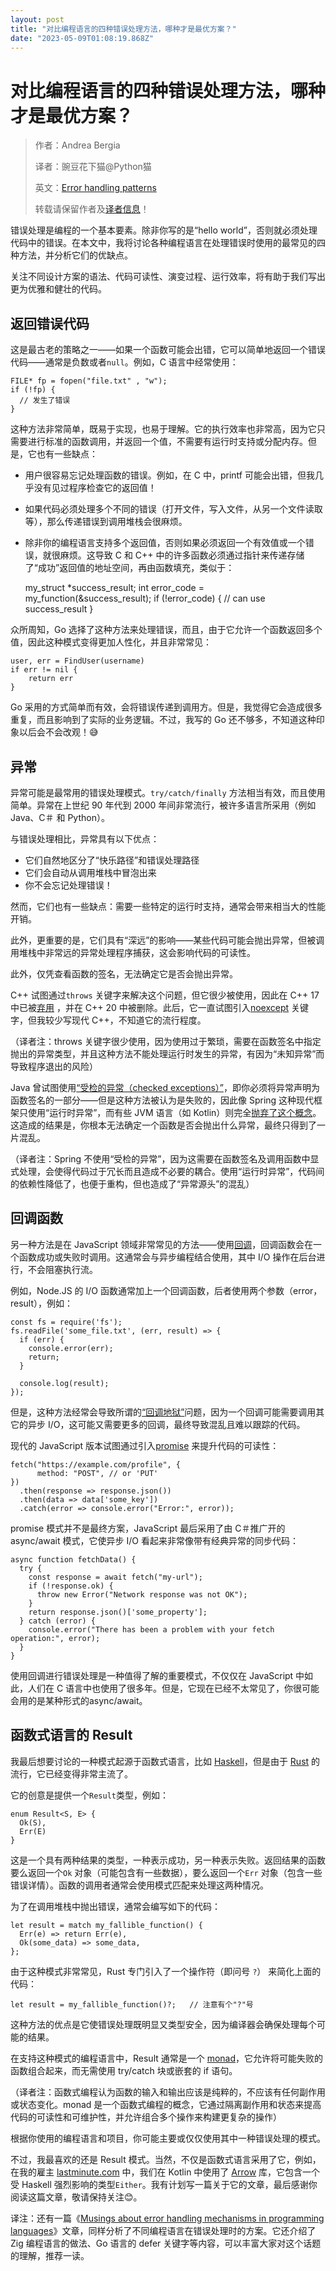 ```yaml
---
layout: post
title: "对比编程语言的四种错误处理方法，哪种才是最优方案？"
date: "2023-05-09T01:08:19.868Z"
---
```

对比编程语言的四种错误处理方法，哪种才是最优方案？
=========================

> 作者：Andrea Bergia
> 
> 译者：豌豆花下猫@Python猫
> 
> 英文：[Error handling patterns](https://andreabergia.com/blog/2023/05/error-handling-patterns)
> 
> 转载请保留作者及[译者信息](https://pythoncat.top)！

错误处理是编程的一个基本要素。除非你写的是“hello world”，否则就必须处理代码中的错误。在本文中，我将讨论各种编程语言在处理错误时使用的最常见的四种方法，并分析它们的优缺点。

关注不同设计方案的语法、代码可读性、演变过程、运行效率，将有助于我们写出更为优雅和健壮的代码。

返回错误代码
------

这是最古老的策略之一——如果一个函数可能会出错，它可以简单地返回一个错误代码——通常是负数或者`null`。例如，C 语言中经常使用：

    FILE* fp = fopen("file.txt" , "w");
    if (!fp) {
      // 发生了错误
    }
    

这种方法非常简单，既易于实现，也易于理解。它的执行效率也非常高，因为它只需要进行标准的函数调用，并返回一个值，不需要有运行时支持或分配内存。但是，它也有一些缺点：

*   用户很容易忘记处理函数的错误。例如，在 C 中，printf 可能会出错，但我几乎没有见过程序检查它的返回值！
*   如果代码必须处理多个不同的错误（打开文件，写入文件，从另一个文件读取等），那么传递错误到调用堆栈会很麻烦。
*   除非你的编程语言支持多个返回值，否则如果必须返回一个有效值或一个错误，就很麻烦。这导致 C 和 C++ 中的许多函数必须通过指针来传递存储了“成功”返回值的地址空间，再由函数填充，类似于：

    my_struct *success_result;
    int error_code = my_function(&success_result);
    if (!error_code) {
      // can use success_result
    }
    

众所周知，Go 选择了这种方法来处理错误，而且，由于它允许一个函数返回多个值，因此这种模式变得更加人性化，并且非常常见：

    user, err = FindUser(username)
    if err != nil {
        return err
    }
    

Go 采用的方式简单而有效，会将错误传递到调用方。但是，我觉得它会造成很多重复，而且影响到了实际的业务逻辑。不过，我写的 Go 还不够多，不知道这种印象以后会不会改观！😅

异常
--

异常可能是最常用的错误处理模式。`try/catch/finally` 方法相当有效，而且使用简单。异常在上世纪 90 年代到 2000 年间非常流行，被许多语言所采用（例如 Java、C＃ 和 Python）。

与错误处理相比，异常具有以下优点：

*   它们自然地区分了“快乐路径”和错误处理路径
*   它们会自动从调用堆栈中冒泡出来
*   你不会忘记处理错误！

然而，它们也有一些缺点：需要一些特定的运行时支持，通常会带来相当大的性能开销。

此外，更重要的是，它们具有“深远”的影响——某些代码可能会抛出异常，但被调用堆栈中非常远的异常处理程序捕获，这会影响代码的可读性。

此外，仅凭查看函数的签名，无法确定它是否会抛出异常。

C++ 试图通过`throws` 关键字来解决这个问题，但它很少被使用，因此在 C++ 17 中已被[弃用](https://en.cppreference.com/w/cpp/language/exceptspec) ，并在 C++ 20 中被删除。此后，它一直试图引入[noexcept](https://en.cppreference.com/w/cpp/language/noexceptspec) 关键字，但我较少写现代 C++，不知道它的流行程度。

（译者注：throws 关键字很少使用，因为使用过于繁琐，需要在函数签名中指定抛出的异常类型，并且这种方法不能处理运行时发生的异常，有因为“未知异常”而导致程序退出的风险）

Java 曾试图使用[“受检的异常（checked exceptions）”](https%EF%BC%9A//www.baeldung.com/java-checked-unchecked-exceptions)，即你必须将异常声明为函数签名的一部分——但是这种方法被认为是失败的，因此像 Spring 这种现代框架只使用“运行时异常”，而有些 JVM 语言（如 Kotlin）则完全[抛弃了这个概念](https://kotlinlang.org/docs/exceptions.html#the-nothing-type)。这造成的结果是，你根本无法确定一个函数是否会抛出什么异常，最终只得到了一片混乱。

（译者注：Spring 不使用“受检的异常”，因为这需要在函数签名及调用函数中显式处理，会使得代码过于冗长而且造成不必要的耦合。使用“运行时异常”，代码间的依赖性降低了，也便于重构，但也造成了“异常源头”的混乱）

回调函数
----

另一种方法是在 JavaScript 领域非常常见的方法——使用[回调](https://kotlinlang.org/docs/exceptions.html#the-nothing-type)，回调函数会在一个函数成功或失败时调用。这通常会与异步编程结合使用，其中 I/O 操作在后台进行，不会阻塞执行流。

例如，Node.JS 的 I/O 函数通常加上一个回调函数，后者使用两个参数（error，result），例如：

    const fs = require('fs');
    fs.readFile('some_file.txt', (err, result) => {
      if (err) {
        console.error(err);
        return;
      }
    
      console.log(result);
    });
    

但是，这种方法经常会导致所谓的[“回调地狱”](http://callbackhell.com/)问题，因为一个回调可能需要调用其它的异步 I/O，这可能又需要更多的回调，最终导致混乱且难以跟踪的代码。

现代的 JavaScript 版本试图通过引入[promise](https://developer.mozilla.org/en-US/docs/Web/JavaScript/Reference/GlobalObjects/Promise) 来提升代码的可读性：

    fetch("https://example.com/profile", {
          method: "POST", // or 'PUT'
    })
      .then(response => response.json())
      .then(data => data['some_key'])
      .catch(error => console.error("Error:", error));
    

promise 模式并不是最终方案，JavaScript 最后采用了由 C＃推广开的 async/await 模式，它使异步 I/O 看起来非常像带有经典异常的同步代码：

    async function fetchData() {
      try {
        const response = await fetch("my-url");
        if (!response.ok) {
          throw new Error("Network response was not OK");
        }
        return response.json()['some_property'];
      } catch (error) {
        console.error("There has been a problem with your fetch operation:", error);
      }
    }
    

使用回调进行错误处理是一种值得了解的重要模式，不仅仅在 JavaScript 中如此，人们在 C 语言中也使用了很多年。但是，它现在已经不太常见了，你很可能会用的是某种形式的async/await。

函数式语言的 Result
-------------

我最后想要讨论的一种模式起源于函数式语言，比如 [Haskell](https://hackage.haskell.org/package/base-4.18.0.0/docs/Data-Either.html)，但是由于 [Rust](https://andreabergia.com/blog/2022/11/languages-opinion-part-two-rust/) 的流行，它已经变得非常主流了。

它的创意是提供一个`Result`类型，例如：

    enum Result<S, E> {
      Ok(S),
      Err(E)
    }
    

这是一个具有两种结果的类型，一种表示成功，另一种表示失败。返回结果的函数要么返回一个`Ok` 对象（可能包含有一些数据），要么返回一个`Err` 对象（包含一些错误详情）。函数的调用者通常会使用模式匹配来处理这两种情况。

为了在调用堆栈中抛出错误，通常会编写如下的代码：

    let result = match my_fallible_function() {
      Err(e) => return Err(e),
      Ok(some_data) => some_data,
    };
    

由于这种模式非常常见，Rust 专门引入了一个操作符（即问号 `?`） 来简化上面的代码：

    let result = my_fallible_function()?;   // 注意有个"?"号
    

这种方法的优点是它使错误处理既明显又类型安全，因为编译器会确保处理每个可能的结果。

在支持这种模式的编程语言中，Result 通常是一个 [monad](https://en.wikipedia.org/wiki/Monad(functionalprogramming))，它允许将可能失败的函数组合起来，而无需使用 try/catch 块或嵌套的 if 语句。

（译者注：函数式编程认为函数的输入和输出应该是纯粹的，不应该有任何副作用或状态变化。monad 是一个函数式编程的概念，它通过隔离副作用和状态来提高代码的可读性和可维护性，并允许组合多个操作来构建更复杂的操作）

根据你使用的编程语言和项目，你可能主要或仅仅使用其中一种错误处理的模式。

不过，我最喜欢的还是 Result 模式。当然，不仅是函数式语言采用了它，例如，在我的雇主 [lastminute.com](https://lastminute.com/) 中，我们在 Kotlin 中使用了 [Arrow](https://arrow-kt.io/) 库，它包含一个受 Haskell 强烈影响的类型`Either`。我有计划写一篇关于它的文章，最后感谢你阅读这篇文章，敬请保持关注😊。

译注：还有一篇《[Musings about error handling mechanisms in programming languages](https://www.amazingcto.com/best-way-to-handle-errors-for-a-programming-language/)》文章，同样分析了不同编程语言在错误处理时的方案。它还介绍了 Zig 编程语言的做法、Go 语言的 defer 关键字等内容，可以丰富大家对这个话题的理解，推荐一读。
